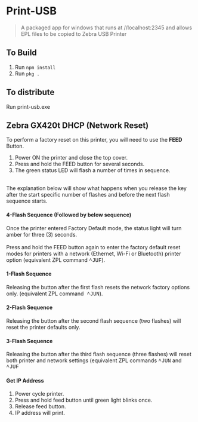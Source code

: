 # Print-USB

> A packaged app for windows that runs at //localhost:2345 and allows EPL files to be copied to Zebra USB Printer

## To Build

1. Run `npm install`
2. Run `pkg .`

## To distribute
Run print-usb.exe

## Zebra GX420t DHCP (Network Reset)

<div class="iframe-container" data-aura-rendered-by="80:140;a"><div class="slds-p-vertical_x-small slds-size_12-of-12" data-aura-rendered-by="84:140;a"><lightning-formatted-rich-text class="p slds-rich-text-editor__output" data-data-rendering-service-uid="96" data-aura-rendered-by="82:140;a"><span part="formatted-rich-text">To perform a factory reset on this printer, you will need to use the <b>FEED </b>Button.
<ol><li>Power ON the printer and close the top cover.</li><li>Press and hold the FEED button for several seconds.</li><li>The green status LED will flash a number of times in sequence.</li></ol>
<br>The explanation below will show what happens when you release the key after the start specific number of flashes and before the next flash sequence starts.

#### 4-Flash Sequence (Followed by below sequence)

Once the printer entered Factory Default mode, the status light will turn amber for three (3) seconds.<br><br>Press and hold the FEED button again to enter the factory default reset modes for printers with a network (Ethernet, Wi-Fi or Bluetooth) printer option (equivalent ZPL command <span style="font-family: Courier New,Courier,monospace;">^JUF</span>).

#### 1-Flash Sequence
Releasing the button after the first flash resets the network factory options only. (equivalent ZPL command<span style="font-family: Courier New,Courier,monospace;"> ^JUN</span>).

#### 2-Flash Sequence
Releasing the button after the second flash sequence (two flashes) will reset the printer defaults only.

#### 3-Flash Sequence
Releasing the button after the third flash sequence (three flashes) will reset both printer and network settings (equivalent ZPL commands <span style="font-family: Courier New,Courier,monospace;">^JUN</span> and <span style="font-family: Courier New,Courier,monospace;">^JUF</span></span></lightning-formatted-rich-text></div>

#### Get IP Address
1. Power cycle printer.
2. Press and hold feed button until green light blinks once.
3. Release feed button.
4. IP address will print.
